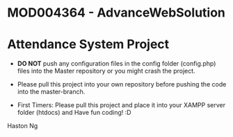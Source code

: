 # MOD004364 - AdvanceWebSolution

# Attendance System Project

* **DO NOT** push any configuration files in the config folder (config.php) files into the Master repository or you might crash the project.
* Please pull this project into your own repository before pushing the code into the master-branch.

* First Timers: Please pull this project and place it into your XAMPP server folder (htdocs) and Have fun coding! :D


Haston Ng

